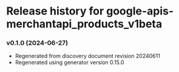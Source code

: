 # Release history for google-apis-merchantapi_products_v1beta

### v0.1.0 (2024-06-27)

* Regenerated from discovery document revision 20240611
* Regenerated using generator version 0.15.0

